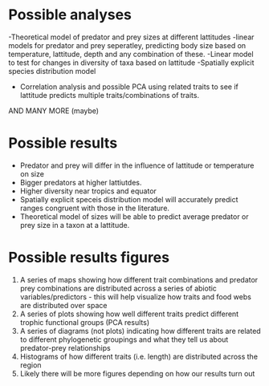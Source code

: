 # Possible analyses
-Theoretical model of predator and prey sizes at different lattitudes 
-linear models for predator and prey seperatley, predicting body size based on temperature, lattitude, depth and any combination of these. 
-Linear model to test for changes in diversity of taxa based on lattitude
-Spatially explicit species distribution model 
- Correlation analysis and possible PCA using related traits to see if lattitude predicts multiple traits/combinations of traits. 

AND MANY MORE (maybe)


# Possible results
- Predator and prey will differ in the influence of lattitude or temperature on size 
- Bigger predators at higher lattiutdes. 
- Higher diversity near tropics and equator 
- Spatially explicit speceis distribution model will accurately predict ranges congruent with those in the literature. 
- Theoretical model of sizes will be able to predict average predator or prey size in a taxon at a lattitude. 


# Possible results figures

1. A series of maps showing how different trait combinations and predator prey combinations are distributed across a series of abiotic 
variables/predictors - this will help visualize how traits and food webs are distributed over space 
2. A series of plots showing how well different traits predict different trophic functional groups (PCA results) 
3. A series of diagrams (not plots) indicating how different traits are related to different phylogenetic groupings and what
they tell us about predator-prey relationships 
4. Histograms of how different traits (i.e. length) are distributed across the region 
5. Likely there will be more figures depending on how our results turn out 







